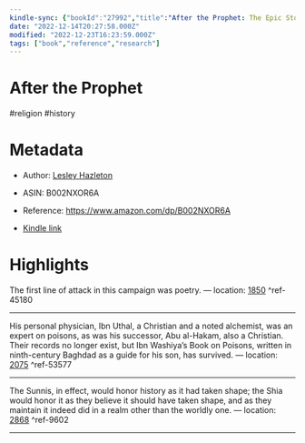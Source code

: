 ```yaml
---
kindle-sync: {"bookId":"27992","title":"After the Prophet: The Epic Story of the Shia-Sunni Split in Islam","author":"Lesley Hazleton","asin":"B002NXOR6A","lastAnnotatedDate":"2019-04-11","bookImageUrl":"https://m.media-amazon.com/images/I/51vqnntqqfL._SY160.jpg","highlightsCount":3}
date: "2022-12-14T20:27:58.000Z"
modified: "2022-12-23T16:23:59.000Z"
tags: ["book","reference","research"]
---
```

# After the Prophet

#religion #history 

# Metadata

* Author: [Lesley Hazleton](https://www.amazon.com/Lesley-Hazleton/e/B001H6QM0S/ref=dp_byline_cont_ebooks_1)

* ASIN: B002NXOR6A

* Reference: <https://www.amazon.com/dp/B002NXOR6A>

* [Kindle link](kindle://book?action=open&asin=B002NXOR6A)

# Highlights

The first line of attack in this campaign was poetry. — location: [1850](kindle://book?action=open&asin=B002NXOR6A&location=1850) ^ref-45180

---

His personal physician, Ibn Uthal, a Christian and a noted alchemist, was an expert on poisons, as was his successor, Abu al-Hakam, also a Christian. Their records no longer exist, but Ibn Washiya’s Book on Poisons, written in ninth-century Baghdad as a guide for his son, has survived. — location: [2075](kindle://book?action=open&asin=B002NXOR6A&location=2075) ^ref-53577

---

The Sunnis, in effect, would honor history as it had taken shape; the Shia would honor it as they believe it should have taken shape, and as they maintain it indeed did in a realm other than the worldly one. — location: [2868](kindle://book?action=open&asin=B002NXOR6A&location=2868) ^ref-9602

---
